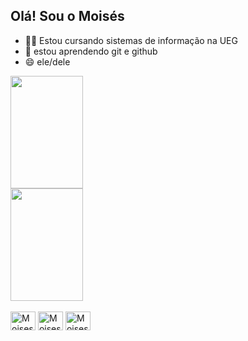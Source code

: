 ## Olá! Sou o Moisés

- 👨‍💻 Estou cursando sistemas de informação na UEG
- 🌱 estou aprendendo git e github
- 😄 ele/dele
<div>
  <a href="https://github.com/MoisesAraujoDosSantos">
    <img height="180em" width="48%" src="https://github-readme-stats.vercel.app/api?username=MoisesAraujoDosSantos&show_icons=true&theme=tokyonight&include_all_commits=true&count_private=true" /> <br>

  <img height="180em" width="48%" src="https://github-readme-stats.vercel.app/api/top-langs/?username=MoisesAraujoDosSantos&layout=compact&langs_count=16&theme=tokyonight" />
  </a>
</div>

<div style="display: inline_block"><br>
<img align="center" alt="Moises-html" height="30" width="40" src="https://cdn.jsdelivr.net/gh/devicons/devicon@latest/icons/html5/html5-original.svg" />
<img align="center" alt="Moises-css" height="30" width="40" src="https://cdn.jsdelivr.net/gh/devicons/devicon@latest/icons/css3/css3-original.svg" />
<img align="center" alt="Moises-js" height="30" width="40" src="https://cdn.jsdelivr.net/gh/devicons/devicon@latest/icons/javascript/javascript-original.svg" />
</div>

##



